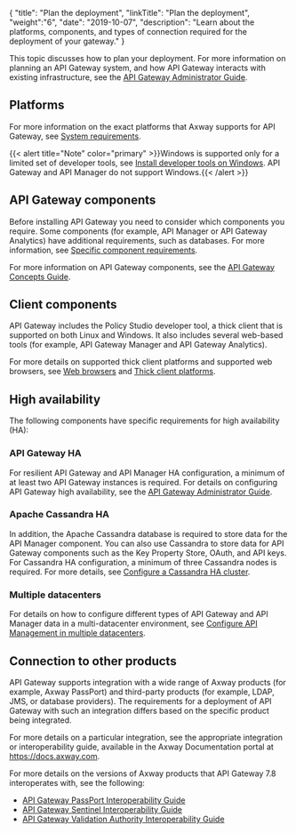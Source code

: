 {
"title": "Plan the deployment",
"linkTitle": "Plan the deployment",
"weight":"6",
"date": "2019-10-07",
"description": "Learn about the platforms, components, and types of connection required for the deployment of your gateway."
}

This topic discusses how to plan your deployment. For more information on planning an API Gateway system, and how API Gateway interacts with existing infrastructure, see the
[API Gateway Administrator Guide](/bundle/APIGateway_77_AdministratorGuide_allOS_en_HTML5/).

## Platforms

For more information on the exact platforms that Axway supports for API Gateway, see [System requirements](/docs/apigtw_install/system_requirements).

{{< alert title="Note" color="primary" >}}Windows is supported only for a limited set of developer tools, see [Install developer tools on Windows](/docs/apigtw_install/install_dev_tools). API Gateway and API Manager do not support Windows.{{< /alert >}}

## API Gateway components

Before installing API Gateway you need to consider which components you require. Some components (for example, API Manager or API Gateway Analytics) have additional requirements, such as databases. For more information, see [Specific component requirements](/docs/apigtw_install/system_requirements#specific_component_requirements).

For more information on API Gateway components, see the [API Gateway Concepts Guide](/bundle/APIGateway_77_ConceptsGuide_allOS_en_HTML5).

## Client components

API Gateway includes the Policy Studio developer tool, a thick client that is supported on both Linux and Windows. It also includes several web-based tools (for example, API Gateway Manager and API Gateway Analytics).

For more details on supported thick client platforms and supported web browsers, see [Web browsers](/docs/apigtw_install/system_requirements#web-browsers) and [Thick client platforms](/docs/apigtw_install/system_requirements#thick-client-platforms).

## High availability

The following components have specific requirements for high availability (HA):

### API Gateway HA

For resilient API Gateway and API Manager HA configuration, a minimum of at least two API Gateway instances is required. For details on configuring API Gateway high availability, see the [API Gateway Administrator Guide](/bundle/APIGateway_77_AdministratorGuide_allOS_en_HTML5/).

### Apache Cassandra HA

In addition, the Apache Cassandra database is required to store data for the API Manager component. You can also use Cassandra to store data for API Gateway components such as the Key Property Store, OAuth, and API keys. For Cassandra HA configuration, a minimum of three Cassandra nodes is required. For more details, see
[Configure a Cassandra HA cluster](/docs/cass_admin/cassandra_config/).

### Multiple datacenters

For details on how to configure different types of API Gateway and API Manager data in a multi-datacenter environment, see [Configure API Management in multiple datacenters](/docs/apigtw_install/multi_datacenter_intro).

## Connection to other products

API Gateway supports integration with a wide range of Axway products (for example,
Axway PassPort) and third-party products (for example, LDAP, JMS, or database providers). The requirements for a deployment of API Gateway with such an integration differs based on the specific product being integrated.

For more details on a particular integration, see the appropriate integration or interoperability guide, available in the Axway Documentation portal at <https://docs.axway.com>.

For more details on the versions of Axway products that API Gateway 7.8 interoperates with, see the following:

* [API Gateway PassPort Interoperability Guide](/bundle/APIGateway_77_PassPort_InteropGuide_allOS_en_HTML5)
* [API Gateway Sentinel Interoperability Guide](/bundle/APIGateway_77_Sentinel_InteropGuide_allOS_en_HTML5)
* [API Gateway Validation Authority Interoperability Guide](/bundle/APIGateway_77_VA_InteropGuide_allOS_en_HTML5)
